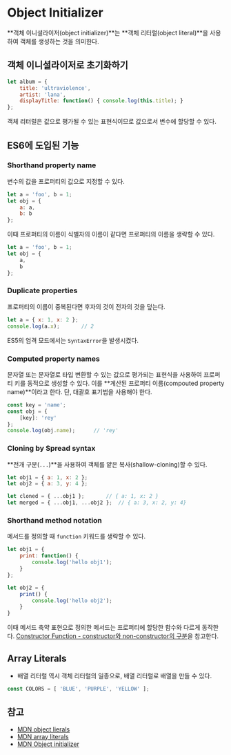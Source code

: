 # Object Initializer

**객체 이니셜라이저(object initializer)**는 **객체 리터럴(object literal)**을 사용하여 객체를 생성하는 것을 의미한다.



## 객체 이니셜라이저로 초기화하기

```js
let album = {
    title: 'ultraviolence',
    artist: 'lana',
    displayTitle: function() { console.log(this.title); }
};
```

객체 리터럴은 값으로 평가될 수 있는 표현식이므로 값으로서 변수에 할당할 수 있다.



## ES6에 도입된 기능

### Shorthand property name

변수의 값을 프로퍼티의 값으로 지정할 수 있다.

```js
let a = 'foo', b = 1;
let obj = {
    a: a,
    b: b
};
```

이때 프로퍼티의 이름이 식별자의 이름이 같다면 프로퍼티의 이름을 생략할 수 있다.

```js
let a = 'foo', b = 1;
let obj = {
    a,
    b
};
```



### Duplicate properties

프로퍼티의 이름이 중복된다면 후자의 것이 전자의 것을 덮는다.

```js
let a = { x: 1, x: 2 };
console.log(a.x);		// 2
```

ES5의 엄격 모드에서는 `SyntaxError`을 발생시켰다.



### Computed property names

문자열 또는 문자열로 타입 변환할 수 있는 값으로 평가되는 표현식을 사용하여 프로퍼티 키를 동적으로 생성할 수 있다. 이를 **계산된 프로퍼티 이름(compouted property name)**이라고 한다. 단, 대괄호 표기법을 사용해야 한다.

```js
const key = 'name';
const obj = {
    [key]: 'rey'
};
console.log(obj.name);		// 'rey'
```



### Cloning by Spread syntax

**전개 구문(`...`)**을 사용하여 객체를 얕은 복사(shallow-cloning)할 수 있다.

```js
let obj1 = { a: 1, x: 2 };
let obj2 = { a: 3, y: 4 };

let cloned = { ...obj1 };		// { a: 1, x: 2 }
let merged = { ...obj1, ...obj2 };	// { a: 3, x: 2, y: 4}
```



### Shorthand method notation

메서드를 정의할 때 `function` 키워드를 생략할 수 있다.

```js
let obj1 = {
    print: function() {
        console.log('hello obj1');
    }
};

let obj2 = {
    print() {
        console.log('hello obj2');
    }
}
```

이때 메서드 축약 표현으로 정의한 메서드는 프로퍼티에 할당한 함수와 다르게 동작한다. [Constructor Function - constructor와 non-constructor의 구분](https://github.com/leegwae/study-javascript/blob/main/Constructor%20Function.md#constructor와-non-constructor의-구분)을 참고한다.



## Array Literals

- 배열 리터럴 역시 객체 리터럴의 일종으로, 배열 리터럴로 배열을 만들 수 있다.

```js
const COLORS = [ 'BLUE', 'PURPLE', 'YELLOW' ];
```



## 참고

- [MDN object lierals](https://developer.mozilla.org/en-US/docs/Web/JavaScript/Guide/Grammar_and_types#object_literals)
- [MDN array literals](https://developer.mozilla.org/en-US/docs/Web/JavaScript/Guide/Grammar_and_types#array_literals)
- [MDN Object initializer](https://developer.mozilla.org/en-US/docs/Web/JavaScript/Reference/Operators/Object_initializer)
